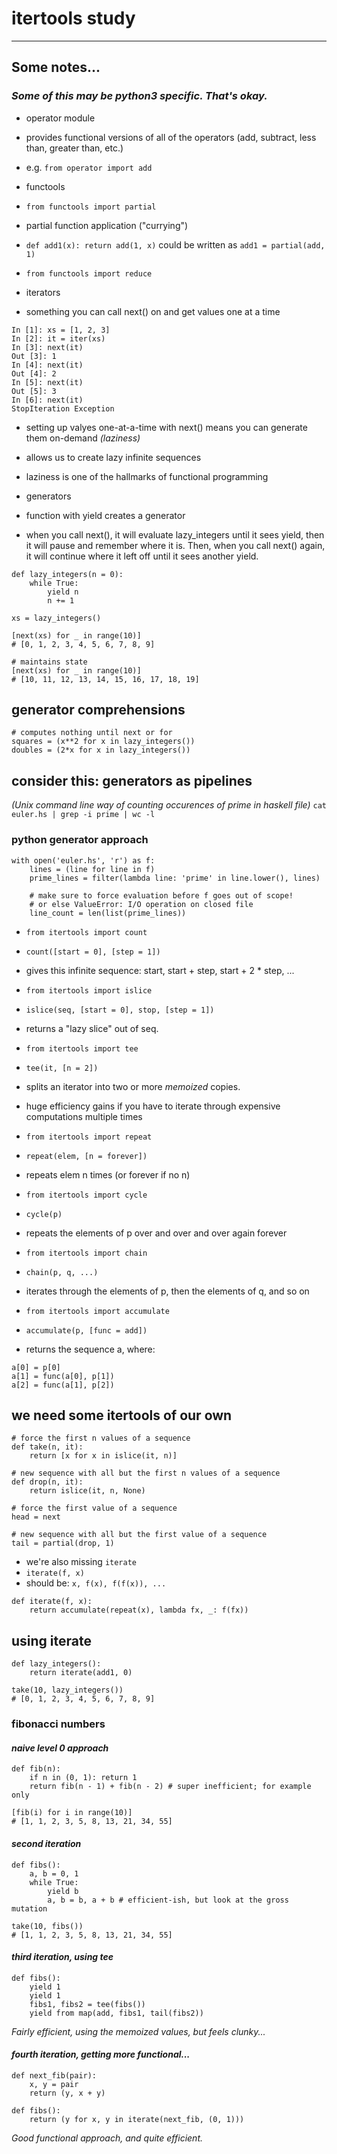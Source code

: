 # itertools study

---

## Some notes...

### _Some of this may be python3 specific. That's okay._

- operator module
 - provides functional versions of all of the operators (add, subtract,
 less than, greater than, etc.)
 - e.g. `from operator import add`

- functools
 - `from functools import partial`
  - partial function application ("currying")
  - `def add1(x): return add(1, x)` could be written as
  `add1 = partial(add, 1)`
 - `from functools import reduce`

- iterators
 - something you can call next() on and get values one at a time

```
In [1]: xs = [1, 2, 3]
In [2]: it = iter(xs)
In [3]: next(it)
Out [3]: 1
In [4]: next(it)
Out [4]: 2
In [5]: next(it)
Out [5]: 3
In [6]: next(it)
StopIteration Exception
```

 - setting up valyes one-at-a-time with next() means you can generate them
 on-demand _(laziness)_
 - allows us to create lazy infinite sequences
 - laziness is one of the hallmarks of functional programming

- generators
 - function with yield creates a generator
 - when you call next(), it will evaluate lazy_integers until it sees yield,
 then it will pause and remember where it is. Then, when you call next() again,
 it will continue where it left off until it sees another yield.

```
def lazy_integers(n = 0):
    while True:
        yield n
        n += 1

xs = lazy_integers()

[next(xs) for _ in range(10)]
# [0, 1, 2, 3, 4, 5, 6, 7, 8, 9]

# maintains state
[next(xs) for _ in range(10)]
# [10, 11, 12, 13, 14, 15, 16, 17, 18, 19]
```

## generator comprehensions

```
# computes nothing until next or for
squares = (x**2 for x in lazy_integers())
doubles = (2*x for x in lazy_integers())
```

## consider this: generators as pipelines

_(Unix command line way of counting occurences of prime in haskell file)_
`cat euler.hs | grep -i prime | wc -l`

### python generator approach

```
with open('euler.hs', 'r') as f:
    lines = (line for line in f)
    prime_lines = filter(lambda line: 'prime' in line.lower(), lines)

    # make sure to force evaluation before f goes out of scope!
    # or else ValueError: I/O operation on closed file
    line_count = len(list(prime_lines))
```

- `from itertools import count`
 - `count([start = 0], [step = 1])`
  - gives this infinite sequence: start, start + step, start + 2 * step, ...

- `from itertools import islice`
 - `islice(seq, [start = 0], stop, [step = 1])`
 - returns a "lazy slice" out of seq.

- `from itertools import tee`
 - `tee(it, [n = 2])`
 - splits an iterator into two or more _memoized_ copies.
 - huge efficiency gains if you have to iterate through expensive computations
 multiple times

- `from itertools import repeat`
 - `repeat(elem, [n = forever])`
 - repeats elem n times (or forever if no n)

- `from itertools import cycle`
 - `cycle(p)`
 - repeats the elements of p over and over and over again forever

- `from itertools import chain`
 - `chain(p, q, ...)`
 - iterates through the elements of p, then the elements of q, and so on

- `from itertools import accumulate`
 - `accumulate(p, [func = add])`
 - returns the sequence a, where:

```
a[0] = p[0]
a[1] = func(a[0], p[1])
a[2] = func(a[1], p[2])
```

## we need some itertools of our own

```
# force the first n values of a sequence
def take(n, it):
    return [x for x in islice(it, n)]

# new sequence with all but the first n values of a sequence
def drop(n, it):
    return islice(it, n, None)

# force the first value of a sequence
head = next

# new sequence with all but the first value of a sequence
tail = partial(drop, 1)
```

- we're also missing `iterate`
 - `iterate(f, x)`
  - should be: `x, f(x), f(f(x)), ...`

```
def iterate(f, x):
    return accumulate(repeat(x), lambda fx, _: f(fx))
```

## using iterate

```
def lazy_integers():
    return iterate(add1, 0)

take(10, lazy_integers())
# [0, 1, 2, 3, 4, 5, 6, 7, 8, 9]
```

### fibonacci numbers

#### _naive level 0 approach_

```
def fib(n):
    if n in (0, 1): return 1
    return fib(n - 1) + fib(n - 2) # super inefficient; for example only

[fib(i) for i in range(10)]
# [1, 1, 2, 3, 5, 8, 13, 21, 34, 55]
```

#### _second iteration_

```
def fibs():
    a, b = 0, 1
    while True:
        yield b
        a, b = b, a + b # efficient-ish, but look at the gross mutation

take(10, fibs())
# [1, 1, 2, 3, 5, 8, 13, 21, 34, 55]
```

#### _third iteration, using tee_

```
def fibs():
    yield 1
    yield 1
    fibs1, fibs2 = tee(fibs())
    yield from map(add, fibs1, tail(fibs2))
```

_Fairly efficient, using the memoized values, but feels clunky..._

#### _fourth iteration, getting more functional..._

```
def next_fib(pair):
    x, y = pair
    return (y, x + y)

def fibs():
    return (y for x, y in iterate(next_fib, (0, 1)))
```

_Good functional approach, and quite efficient._

